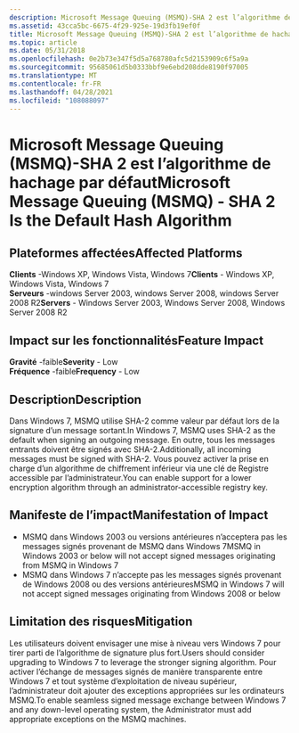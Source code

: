```yaml
---
description: Microsoft Message Queuing (MSMQ)-SHA 2 est l’algorithme de hachage par défaut
ms.assetid: 43cca5bc-6675-4f29-925e-19d3fb19ef0f
title: Microsoft Message Queuing (MSMQ)-SHA 2 est l’algorithme de hachage par défaut
ms.topic: article
ms.date: 05/31/2018
ms.openlocfilehash: 0e2b73e347f5d5a768780afc5d2153909c6f5a9a
ms.sourcegitcommit: 95685061d5b0333bbf9e6ebd208dde8190f97005
ms.translationtype: MT
ms.contentlocale: fr-FR
ms.lasthandoff: 04/28/2021
ms.locfileid: "108088097"
---
```

# <a name="microsoft-message-queuing-msmq---sha-2-is-the-default-hash-algorithm"></a><span data-ttu-id="8365e-103">Microsoft Message Queuing (MSMQ)-SHA 2 est l’algorithme de hachage par défaut</span><span class="sxs-lookup"><span data-stu-id="8365e-103">Microsoft Message Queuing (MSMQ) - SHA 2 Is the Default Hash Algorithm</span></span>

## <a name="affected-platforms"></a><span data-ttu-id="8365e-104">Plateformes affectées</span><span class="sxs-lookup"><span data-stu-id="8365e-104">Affected Platforms</span></span>

 <span data-ttu-id="8365e-105">**Clients** -Windows XP, Windows Vista, Windows 7</span><span class="sxs-lookup"><span data-stu-id="8365e-105">**Clients** - Windows XP, Windows Vista, Windows 7</span></span>  
<span data-ttu-id="8365e-106">**Serveurs** -windows Server 2003, windows Server 2008, windows Server 2008 R2</span><span class="sxs-lookup"><span data-stu-id="8365e-106">**Servers** - Windows Server 2003, Windows Server 2008, Windows Server 2008 R2</span></span>  










## <a name="feature-impact"></a><span data-ttu-id="8365e-107">Impact sur les fonctionnalités</span><span class="sxs-lookup"><span data-stu-id="8365e-107">Feature Impact</span></span>

 <span data-ttu-id="8365e-108">**Gravité** -faible</span><span class="sxs-lookup"><span data-stu-id="8365e-108">**Severity** - Low</span></span>  
<span data-ttu-id="8365e-109">**Fréquence** -faible</span><span class="sxs-lookup"><span data-stu-id="8365e-109">**Frequency** - Low</span></span>  





## <a name="description"></a><span data-ttu-id="8365e-110">Description</span><span class="sxs-lookup"><span data-stu-id="8365e-110">Description</span></span>

<span data-ttu-id="8365e-111">Dans Windows 7, MSMQ utilise SHA-2 comme valeur par défaut lors de la signature d’un message sortant.</span><span class="sxs-lookup"><span data-stu-id="8365e-111">In Windows 7, MSMQ uses SHA-2 as the default when signing an outgoing message.</span></span> <span data-ttu-id="8365e-112">En outre, tous les messages entrants doivent être signés avec SHA-2.</span><span class="sxs-lookup"><span data-stu-id="8365e-112">Additionally, all incoming messages must be signed with SHA-2.</span></span> <span data-ttu-id="8365e-113">Vous pouvez activer la prise en charge d’un algorithme de chiffrement inférieur via une clé de Registre accessible par l’administrateur.</span><span class="sxs-lookup"><span data-stu-id="8365e-113">You can enable support for a lower encryption algorithm through an administrator-accessible registry key.</span></span>

## <a name="manifestation-of-impact"></a><span data-ttu-id="8365e-114">Manifeste de l’impact</span><span class="sxs-lookup"><span data-stu-id="8365e-114">Manifestation of Impact</span></span>

-   <span data-ttu-id="8365e-115">MSMQ dans Windows 2003 ou versions antérieures n’acceptera pas les messages signés provenant de MSMQ dans Windows 7</span><span class="sxs-lookup"><span data-stu-id="8365e-115">MSMQ in Windows 2003 or below will not accept signed messages originating from MSMQ in Windows 7</span></span>
-   <span data-ttu-id="8365e-116">MSMQ dans Windows 7 n’accepte pas les messages signés provenant de Windows 2008 ou des versions antérieures</span><span class="sxs-lookup"><span data-stu-id="8365e-116">MSMQ in Windows 7 will not accept signed messages originating from Windows 2008 or below</span></span>

## <a name="mitigation"></a><span data-ttu-id="8365e-117">Limitation des risques</span><span class="sxs-lookup"><span data-stu-id="8365e-117">Mitigation</span></span>

<span data-ttu-id="8365e-118">Les utilisateurs doivent envisager une mise à niveau vers Windows 7 pour tirer parti de l’algorithme de signature plus fort.</span><span class="sxs-lookup"><span data-stu-id="8365e-118">Users should consider upgrading to Windows 7 to leverage the stronger signing algorithm.</span></span> <span data-ttu-id="8365e-119">Pour activer l’échange de messages signés de manière transparente entre Windows 7 et tout système d’exploitation de niveau supérieur, l’administrateur doit ajouter des exceptions appropriées sur les ordinateurs MSMQ.</span><span class="sxs-lookup"><span data-stu-id="8365e-119">To enable seamless signed message exchange between Windows 7 and any down-level operating system, the Administrator must add appropriate exceptions on the MSMQ machines.</span></span>

 

 




